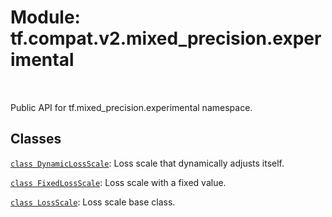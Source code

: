 <div itemscope itemtype="http://developers.google.com/ReferenceObject">
<meta itemprop="name" content="tf.compat.v2.mixed_precision.experimental" />
<meta itemprop="path" content="Stable" />
</div>

# Module: tf.compat.v2.mixed_precision.experimental


<table class="tfo-notebook-buttons tfo-api" align="left">
</table>



Public API for tf.mixed_precision.experimental namespace.



## Classes

[`class DynamicLossScale`](../../../../tf/mixed_precision/experimental/DynamicLossScale.md): Loss scale that dynamically adjusts itself.

[`class FixedLossScale`](../../../../tf/mixed_precision/experimental/FixedLossScale.md): Loss scale with a fixed value.

[`class LossScale`](../../../../tf/mixed_precision/experimental/LossScale.md): Loss scale base class.



